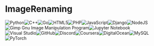 # ImageRenaming
![Python](https://img.shields.io/badge/python-3670A0?style=plastic&logo=python&logoColor=ffdd54)![C++](https://img.shields.io/badge/c++-%2300599C.svg?style=plastic&logo=c%2B%2B&logoColor=white)![Go](https://img.shields.io/badge/go-%2300ADD8.svg?style=plastic&logo=go&logoColor=white)![HTML5](https://img.shields.io/badge/html5-%23E34F26.svg?style=plastic&logo=html5&logoColor=white)![PHP](https://img.shields.io/badge/php-%23777BB4.svg?style=plastic&logo=php&logoColor=white)![JavaScript](https://img.shields.io/badge/javascript-%23323330.svg?style=plastic&logo=javascript&logoColor=%23F7DF1E)![Django](https://img.shields.io/badge/django-%23092E20.svg?style=plastic&logo=django&logoColor=white)![NodeJS](https://img.shields.io/badge/node.js-6DA55F?style=plastic&logo=node.js&logoColor=white)![Gimp Gnu Image Manipulation Program](https://img.shields.io/badge/Gimp-657D8B?style=plastic&logo=gimp&logoColor=FFFFFF)![Jupyter Notebook](https://img.shields.io/badge/jupyter-%23FA0F00.svg?style=plastic&logo=jupyter&logoColor=white)![Visual Studio](https://img.shields.io/badge/Visual%20Studio-5C2D91.svg?style=plastic&logo=visual-studio&logoColor=white)![GitHub](https://img.shields.io/badge/github-%23121011.svg?style=plastic&logo=github&logoColor=white)![Discord](https://img.shields.io/badge/Mirk\\6460-%237289DA.svg?style=plastic&logo=discord&logoColor=white)![Coursera](https://img.shields.io/badge/Coursera-%230056D2.svg?style=plastic&logo=Coursera&logoColor=white)![DigitalOcean](https://img.shields.io/badge/DigitalOcean-%230167ff.svg?style=plastic&logo=digitalOcean&logoColor=white)![MySQL](https://img.shields.io/badge/mysql-%2300f.svg?style=plastic&logo=mysql&logoColor=white)![PyTorch](https://img.shields.io/badge/PyTorch-%23EE4C2C.svg?style=plastic&logo=PyTorch&logoColor=white)
